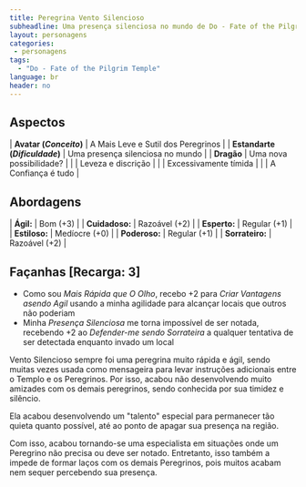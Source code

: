 ```yaml
---
title: Peregrina Vento Silencioso
subheadline: Uma presença silenciosa no mundo de Do - Fate of the Pilgrim Temple
layout: personagens
categories:
 - personagens
tags:
  - "Do - Fate of the Pilgrim Temple"
language: br
header: no
---
```


## Aspectos

| **Avatar (_Conceito_)**        | A Mais Leve e Sutil dos Peregrinos |
| **Estandarte (_Dificuldade_)** | Uma presença silenciosa no mundo   |
| **Dragão**                     | Uma nova possibilidade?            |
|                                | Leveza e discrição                 |
|                                | Excessivamente tímida              |
|                                | A Confiança é tudo                 |

## Abordagens 

| **Ágil:**       | Bom (+3) |
| **Cuidadoso:**  | Razoável (+2) |
| **Esperto:**    | Regular (+1) |
| **Estiloso:**   | Medíocre (+0) |
| **Poderoso:**   | Regular (+1) |
| **Sorrateiro:** | Razoável (+2) |

## Façanhas [Recarga: 3]


+ Como sou *Mais Rápida que O Olho*, recebo +2 para _Criar Vantagens asendo Agil_ usando a minha agilidade para alcançar locais que outros não poderiam 
+ Minha *Presença Silenciosa* me torna impossível de ser notada, recebendo +2 ao *Defender-me sendo Sorrateira* a qualquer tentativa de ser detectada enquanto invado um local

Vento Silencioso sempre foi uma peregrina muito rápida e ágil, sendo muitas vezes usada como mensageira para levar instruções adicionais entre o Templo e os Peregrinos. Por isso, acabou não desenvolvendo muito amizades com os demais peregrinos, sendo conhecida por sua timidez e silêncio. 

Ela acabou desenvolvendo um "talento" especial para permanecer tão quieta quanto possível, até ao ponto de apagar sua presença na região. 

Com isso, acabou tornando-se uma especialista em situações onde um Peregrino não precisa ou deve ser notado. Entretanto, isso também a impede de formar laços com os demais Peregrinos, pois muitos acabam nem sequer percebendo sua presença.
